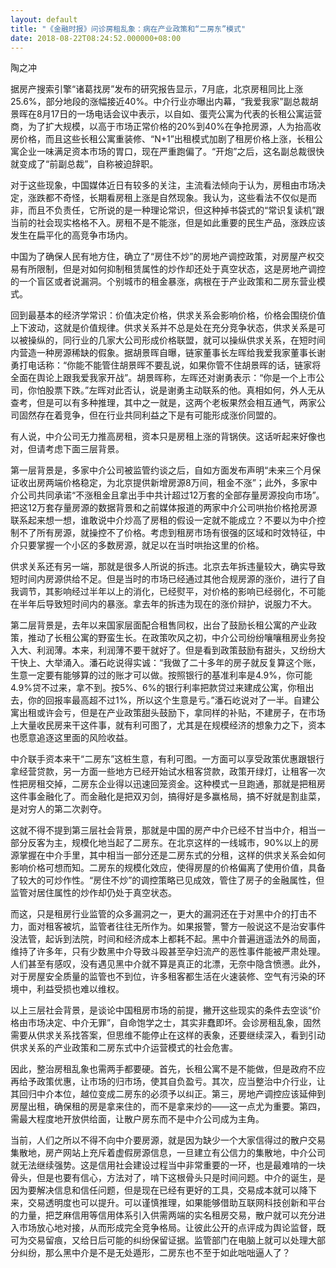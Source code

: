```yaml
---
layout: default
title: "《金融时报》问诊房租乱象：病在产业政策和“二房东”模式"
date: 2018-08-22T08:24:52.000000+08:00
---
```


陶之冲

据房产搜索引擎“诸葛找房”发布的研究报告显示，7月底，北京房租同比上涨25.6%，部分地段的涨幅接近40%。中介行业亦曝出内幕，“我爱我家”副总裁胡景晖在8月17日的一场电话会议中表示，以自如、蛋壳公寓为代表的长租公寓运营商，为了扩大规模，以高于市场正常价格的20%到40%在争抢房源，人为抬高收房价格，而且这些长租公寓重装修、“N+1”出租模式加剧了租房价格上涨，长租公寓企业一味满足资本市场的胃口，现在严重跑偏了。“开炮”之后，这名副总裁很快就变成了“前副总裁”，自称被迫辞职。

对于这些现象，中国媒体近日有较多的关注，主流看法倾向于认为，房租由市场决定，涨跌都不奇怪，长期看房租上涨是自然现象。我认为，这些看法不仅似是而非，而且不负责任，它所说的是一种理论常识，但这种掉书袋式的“常识复读机”跟当前的社会现实格格不入。房租不是不能涨，但是如此重要的民生产品，涨跌应该发生在扁平化的高竞争市场内。

中国为了确保人民有地方住，确立了“房住不炒”的房地产调控政策，对房屋产权交易有所限制，但是对如何抑制租赁属性的炒作却还处于真空状态，这是房地产调控的一个盲区或者说漏洞。个别城市的租金暴涨，病根在于产业政策和二房东营业模式。

回到最基本的经济学常识：价值决定价格，供求关系会影响价格，价格会围绕价值上下波动，这就是价值规律。供求关系并不总是处在充分竞争状态，供求关系是可以被操纵的，同行业的几家大公司形成价格联盟，就可以操纵供求关系，在短时间内营造一种房源稀缺的假象。据胡景晖自曝，链家董事长左晖给我爱我家董事长谢勇打电话称：“你能不能管住胡景晖不要乱说，如果你管不住胡景晖的话，链家将全面在舆论上跟我爱我家开战”。胡景晖称，左晖还对谢勇表示：“你是一个上市公司，你怕股票下跌。”左晖对此否认，说是谢勇主动联系的他。真相如何，外人无从查考，但是可以有多种推理，其中之一就是，这两个老板果然会相互通气，两家公司固然存在着竞争，但在行业共同利益之下是有可能形成涨价同盟的。

有人说，中介公司无力推高房租，资本只是房租上涨的背锅侠。这话听起来好像也对，但请考虑下面三层背景。

第一层背景是，多家中介公司被监管约谈之后，自如方面发布声明“未来三个月保证收出房两端价格稳定，为北京提供新增房源8万间，租金不涨”；此外，多家中介公司共同承诺“不涨租金且拿出手中共计超过12万套的全部存量房源投向市场”。把这12万套存量房源的数据背景和之前媒体报道的两家中介公司哄抬价格抢房源联系起来想一想，谁敢说中介炒高了房租的假设一定就不能成立？不要以为中介控制不了所有房源，就操控不了价格。考虑到租房市场有很强的区域和时效特征，中介只要掌握一个小区的多数房源，就足以在当时哄抬这里的价格。

供求关系还有另一端，那就是很多人所说的拆违。北京去年拆违量较大，确实导致短时间内房源供给不足。但是当时的市场已经通过其他合规房源的涨价，进行了自我调节，其影响经过半年以上的消化，已经熨平，对价格的影响已经弱化，不可能在半年后导致短时间内的暴涨。拿去年的拆违为现在的涨价辩护，说服力不大。

第二层背景是，去年以来国家层面配合租售同权，出台了鼓励长租公寓的产业政策，推动了长租公寓的野蛮生长。在政策吹风之初，中介公司纷纷嚷嚷租房业务投入大、利润薄。本来，利润薄不要干就好了。但是看到政策鼓励有甜头，又纷纷大干快上、大举涌入。潘石屹说得实诚：“我做了二十多年的房子就反复算这个账，生意一定要有能够算的过的账才可以做。按照银行的基准利率是4.9%，你可能4.9%贷不过来，拿不到。按5%、6%的银行利率把款贷过来建成公寓，你租出去，你的回报率最高超不过1%，所以这个生意是亏。”潘石屹说对了一半。自建公寓出租或许会亏，但是在产业政策甜头鼓励下，拿同样的补贴，不建房子，在市场上大量收民房来干这件事，就有利可图了，尤其是在规模经济的想象力之下，资本也愿意追逐这里面的风险收益。

中介联手资本来干“二房东”这桩生意，有利可图。一方面可以享受政策优惠跟银行拿经营贷款，另一方面一些地方已经开始试水租客贷款，政策开绿灯，让租客一次性把房租交掉，二房东企业得以迅速回笼资金。这种模式一旦跑通，那就是把租房这件事金融化了。而金融化是把双刃剑，搞得好是多赢格局，搞不好就是割韭菜，是对穷人的第二次剥夺。

这就不得不提到第三层社会背景，那就是中国的房产中介已经不甘当中介，相当一部分反客为主，规模化地当起了二房东。在北京这样的一线城市，90%以上的房源掌握在中介手里，其中相当一部分还是二房东式的分租，这样的供求关系会如何影响价格可想而知。二房东的规模化效应，使得房屋的价格偏离了使用价值，具备了较大的可炒作性。“房住不炒”的调控策略已见成效，管住了房子的金融属性，但监管对居住属性的炒作却仍处于真空状态。

而这，只是租房行业监管的众多漏洞之一，更大的漏洞还在于对黑中介的打击不力，面对租客被坑，监管者往往无所作为。如果报警，警方一般说这不是治安事件没法管，起诉到法院，时间和经济成本上都耗不起。黑中介普遍逍遥法外的局面，维持了许多年，只有少数黑中介导致斗殴甚至孕妇流产的恶性事件能被严肃处理。人们甚至有感叹，没有遇见黑中介就不算是真正的北漂，无奈中隐含愤懑。此外，对于房屋安全质量的监管也不到位，许多租客都生活在火速装修、空气有污染的环境中，利益受损也难以维权。

以上三层社会背景，是谈论中国租房市场的前提，撇开这些现实的条件去空谈“价格由市场决定、中介无罪”，自命饱学之士，其实非蠢即坏。会诊房租乱象，固然需要从供求关系找答案，但思维不能停止在这样的表象，还要继续深入，看到引动供求关系的产业政策和二房东式中介运营模式的社会危害。

因此，整治房租乱象也需两手都要硬。首先，长租公寓不是不能做，但是政府不应再给予政策优惠，让市场的归市场，使其自负盈亏。其次，应当整治中介行业，让其回归中介本位，越位变成二房东的必须予以纠正。第三，房地产调控应该延伸到房屋出租，确保租的房是拿来住的，而不是拿来炒的——这一点尤为重要。第四，需最大程度地开放供给面，让散户房东而不是中介公司成为主角。

当前，人们之所以不得不向中介要房源，就是因为缺少一个大家信得过的散户交易集散地，房产网站上充斥着虚假房源信息，一旦建立有公信力的集散地，中介公司就无法继续强势。这是信用社会建设过程当中非常重要的一环，也是最难啃的一块骨头，但是也要有信心，方法对了，啃下这根骨头只是时间问题。中介的诞生，是因为要解决信息和信任问题，但是现在已经有更好的工具，交易成本就可以降下来，交易透明度也可以提升。可以谨慎推理，如果能够借助互联网科技创新和平台的力量，把芝麻信用等信用体系引入供需两端的实名租房交易，散户就可以充分进入市场放心地对接，从而形成完全竞争格局。让彼此公开的点评成为舆论监督，既可为交易留痕，又给日后可能的纠纷保留证据。监管部门在电脑上就可以处理大部分纠纷，那么黑中介是不是无处遁形，二房东也不至于如此咄咄逼人了？

